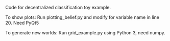 Code for decentralized classification toy example.

To show plots:
Run plotting_belief.py and modify for variable name in line 20. Need PyQt5

To generate new worlds:
Run grid_example.py using Python 3, need numpy.

